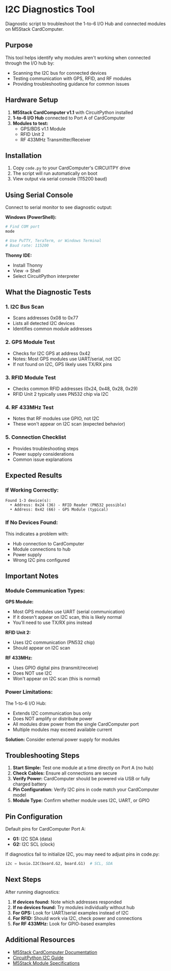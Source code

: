 # I2C Diagnostics Tool

Diagnostic script to troubleshoot the 1-to-6 I/O Hub and connected modules on M5Stack CardComputer.

## Purpose

This tool helps identify why modules aren't working when connected through the I/O hub by:
- Scanning the I2C bus for connected devices
- Testing communication with GPS, RFID, and RF modules
- Providing troubleshooting guidance for common issues

## Hardware Setup

1. **M5Stack CardComputer v1.1** with CircuitPython installed
2. **1-to-6 I/O Hub** connected to Port A of CardComputer
3. **Modules to test:**
   - GPS/BDS v1.1 Module
   - RFID Unit 2
   - RF 433MHz Transmitter/Receiver

## Installation

1. Copy `code.py` to your CardComputer's CIRCUITPY drive
2. The script will run automatically on boot
3. View output via serial console (115200 baud)

## Using Serial Console

Connect to serial monitor to see diagnostic output:

**Windows (PowerShell):**
```powershell
# Find COM port
mode

# Use PuTTY, TeraTerm, or Windows Terminal
# Baud rate: 115200
```

**Thonny IDE:**
- Install Thonny
- View → Shell
- Select CircuitPython interpreter

## What the Diagnostic Tests

### 1. I2C Bus Scan
- Scans addresses 0x08 to 0x77
- Lists all detected I2C devices
- Identifies common module addresses

### 2. GPS Module Test
- Checks for I2C GPS at address 0x42
- Notes: Most GPS modules use UART/serial, not I2C
- If not found on I2C, GPS likely uses TX/RX pins

### 3. RFID Module Test
- Checks common RFID addresses (0x24, 0x48, 0x28, 0x29)
- RFID Unit 2 typically uses PN532 chip via I2C

### 4. RF 433MHz Test
- Notes that RF modules use GPIO, not I2C
- These won't appear on I2C scan (expected behavior)

### 5. Connection Checklist
- Provides troubleshooting steps
- Power supply considerations
- Common issue explanations

## Expected Results

### If Working Correctly:
```
Found 1-3 device(s):
  • Address: 0x24 (36) - RFID Reader (PN532 possible)
  • Address: 0x42 (66) - GPS Module (typical)
```

### If No Devices Found:
This indicates a problem with:
- Hub connection to CardComputer
- Module connections to hub
- Power supply
- Wrong I2C pins configured

## Important Notes

### Module Communication Types:

**GPS Module:**
- Most GPS modules use UART (serial communication)
- If it doesn't appear on I2C scan, this is likely normal
- You'll need to use TX/RX pins instead

**RFID Unit 2:**
- Uses I2C communication (PN532 chip)
- Should appear on I2C scan

**RF 433MHz:**
- Uses GPIO digital pins (transmit/receive)
- Does NOT use I2C
- Won't appear on I2C scan (this is normal)

### Power Limitations:

The 1-to-6 I/O Hub:
- Extends I2C communication bus only
- Does NOT amplify or distribute power
- All modules draw power from the single CardComputer port
- Multiple modules may exceed available current

**Solution:** Consider external power supply for modules

## Troubleshooting Steps

1. **Start Simple:** Test one module at a time directly on Port A (no hub)
2. **Check Cables:** Ensure all connections are secure
3. **Verify Power:** CardComputer should be powered via USB or fully charged battery
4. **Pin Configuration:** Verify I2C pins in code match your CardComputer model
5. **Module Type:** Confirm whether module uses I2C, UART, or GPIO

## Pin Configuration

Default pins for CardComputer Port A:
- **G1:** I2C SDA (data)
- **G2:** I2C SCL (clock)

If diagnostics fail to initialize I2C, you may need to adjust pins in code.py:
```python
i2c = busio.I2C(board.G2, board.G1)  # SCL, SDA
```

## Next Steps

After running diagnostics:

1. **If devices found:** Note which addresses responded
2. **If no devices found:** Try modules individually without hub
3. **For GPS:** Look for UART/serial examples instead of I2C
4. **For RFID:** Should work via I2C, check power and connections
5. **For RF 433MHz:** Look for GPIO-based examples

## Additional Resources

- [M5Stack CardComputer Documentation](https://docs.m5stack.com/en/core/cardputer)
- [CircuitPython I2C Guide](https://learn.adafruit.com/circuitpython-essentials/circuitpython-i2c)
- [M5Stack Module Specifications](https://docs.m5stack.com/en/unit)
